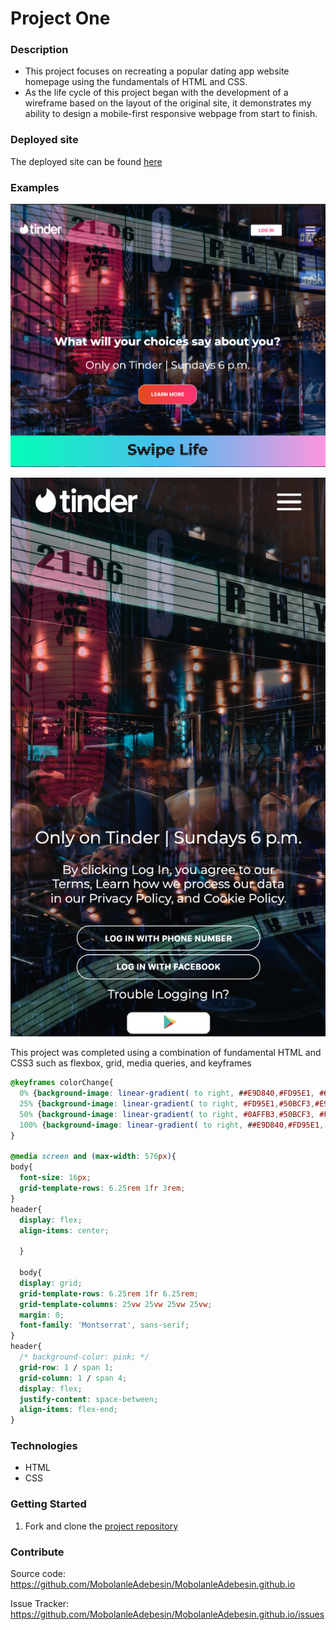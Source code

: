 # Project One
### Description 
- This project focuses on recreating a popular dating app website homepage using the fundamentals of HTML and CSS. 
- As the life cycle of this project began with the development of a wireframe based on the layout of the original site, it demonstrates my ability to design a mobile-first responsive webpage from start to finish. 

### Deployed site 
The deployed site can be found [here](https://mobolanleadebesin.github.io/mock-tinder-site/)

### Examples
![screenshot](https://github.com/MobolanleAdebesin/mock-tinder-site/blob/master/Desktop%20Version%20Tinder%20Image%20Grab.png)

![screenshot](https://github.com/MobolanleAdebesin/mock-tinder-site/blob/master/Mobile%20Version%20Tinder%20Image%20Grab.png)

This project was completed using a combination of fundamental HTML and CSS3 such as flexbox, grid, media queries, and keyframes 
``` css 
@keyframes colorChange{
  0% {background-image: linear-gradient( to right, ##E9D840,#FD95E1, #6D4CDE);}
  25% {background-image: linear-gradient( to right, #FD95E1,#50BCF3,#E9D840);}
  50% {background-image: linear-gradient( to right, #0AFFB3,#50BCF3, #FD95E1);}
  100% {background-image: linear-gradient( to right, ##E9D840,#FD95E1, #6D4CDE);}
}

@media screen and (max-width: 576px){
body{
  font-size: 16px;
  grid-template-rows: 6.25rem 1fr 3rem;
}
header{
  display: flex;
  align-items: center;

  }
  
  body{
  display: grid;
  grid-template-rows: 6.25rem 1fr 6.25rem;
  grid-template-columns: 25vw 25vw 25vw 25vw;
  margin: 0;
  font-family: 'Montserrat', sans-serif;
}
header{
  /* background-color: pink; */
  grid-row: 1 / span 1;
  grid-column: 1 / span 4;
  display: flex;
  justify-content: space-between;
  align-items: flex-end;
}
```

### Technologies 
- HTML 
- CSS 

### Getting Started 
1. Fork and clone the [project repository](https://github.com/MobolanleAdebesin/MobolanleAdebesin.github.io)

### Contribute 
Source code: https://github.com/MobolanleAdebesin/MobolanleAdebesin.github.io

Issue Tracker: https://github.com/MobolanleAdebesin/MobolanleAdebesin.github.io/issues
